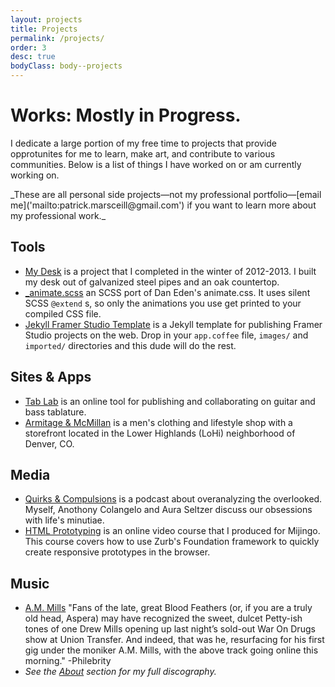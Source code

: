 ```yaml
---
layout: projects
title: Projects
permalink: /projects/
order: 3
desc: true
bodyClass: body--projects
---
```

<div class="outer">
<h1 class="page__title">Works: Mostly in Progress.</h1>

<p class="page__intro" markdown="1">I dedicate a large portion of my free time to projects that provide opprotunites for me to learn, make art, and contribute to various communities. Below is a list of things I have worked on or am currently working on.</p>
<p class="page__intro" markdown="1">_These are all personal side projects—not my professional portfolio—[email me]('mailto:patrick.marsceill@gmail.com') if you want to learn more about my professional work._</p>
</div>
<div class="layout--four-col panel">
<div class="outer--wide">
<div class="layout__col" markdown="1"><h2><i class="icon icon-tools"></i> Tools</h2>

* [My Desk](/2013/01/14/building-my-desk-part-one-the-frame/) is a project that I completed in the winter of 2012-2013. I built my desk out of galvanized steel pipes and an oak countertop.
* [_animate.scss](https://github.com/pmarsceill/_animate.scss) an SCSS port of Dan Eden's animate.css. It uses silent SCSS `@extend` s, so only the animations you use get printed to your compiled CSS file.
* [Jekyll Framer Studio Template](https://github.com/pmarsceill/Jekyll-Framer-Template) is a Jekyll template for publishing Framer Studio projects on the web. Drop in your `app.coffee` file, `images/` and `imported/` directories and this dude will do the rest.
    
</div><div class="layout__col" markdown="1"><h2><i class="icon-webapps icon"></i> Sites & Apps</h2>

* [Tab Lab](http://tablab.io) is an online tool for publishing and collaborating on guitar and bass tablature.
* [Armitage &amp; McMillan](http://armitageandmcmillan.com) is a men's clothing and lifestyle shop with a storefront located in the Lower Highlands (LoHi) neighborhood of Denver, CO.
    
</div><div class="layout__col" markdown="1"><h2><i class="icon-podcasts icon"></i> Media</h2>

* [Quirks &amp; Compulsions](http://quirksandcompulsions.com) is a podcast about overanalyzing the overlooked. Myself, Anothony Colangelo and Aura Seltzer discuss our obsessions with life's minutiae.
* [HTML Prototyping](http://https://mijingo.com/products/screencasts/html-prototyping/) is an online video course that I produced for Mijingo. This course covers how to use Zurb's Foundation framework to quickly create responsive prototypes in the browser.
    
</div><div class="layout__col" markdown="1"><h2><i class="icon-music icon"></i> Music</h2>

* [A.M. Mills](https://www.facebook.com/pages/AM-Mills/1407256366204937) "Fans of the late, great Blood Feathers (or, if you are a truly old head, Aspera) may have recognized the sweet, dulcet Petty-ish tones of one Drew Mills opening up last night’s sold-out War On Drugs show at Union Transfer. And indeed, that was he, resurfacing for his first gig under the moniker A.M. Mills, with the above track going online this morning." -Philebrity
* _See the [About](/about/) section for my full discography._

</div></div></div>









